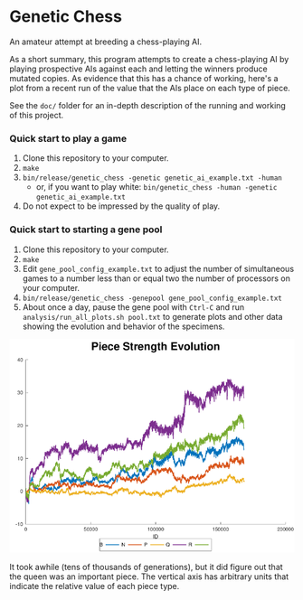 # Genetic Chess

An amateur attempt at breeding a chess-playing AI.

As a short summary, this program attempts to create a chess-playing AI by
playing prospective AIs against each and letting the winners produce mutated
copies. As evidence that this has a chance of working, here's a plot from a
recent run of the value that the AIs place on each type of piece.

See the `doc/` folder for an in-depth description of the running and working of
this project.

### Quick start to play a game

1. Clone this repository to your computer.
2. `make`
3. `bin/release/genetic_chess -genetic genetic_ai_example.txt -human`
    * or, if you want to play white: `bin/genetic_chess -human -genetic
      genetic_ai_example.txt`
4. Do not expect to be impressed by the quality of play.

### Quick start to starting a gene pool
1. Clone this repository to your computer.
2. `make`
3. Edit `gene_pool_config_example.txt` to adjust the number of simultaneous
   games to a number less than or equal two the number of processors on your
   computer.
4. `bin/release/genetic_chess -genepool gene_pool_config_example.txt`
5. About once a day, pause the gene pool with `Ctrl-C` and run
   `analysis/run_all_plots.sh pool.txt` to generate plots and other data
   showing the evolution and behavior of the specimens.


![An example of the evolution of piece values](piece_strengths_example.png)

It took awhile (tens of thousands of generations), but it did figure out that
the queen was an important piece. The vertical axis has arbitrary units that
indicate the relative value of each piece type.
